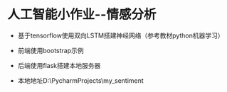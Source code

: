 # 人工智能小作业--情感分析

* 基于tensorflow使用双向LSTM搭建神经网络（参考教材python机器学习）

* 前端使用bootstrap示例

* 后端使用flask搭建本地服务器

* 本地地址D:\PycharmProjects\my_sentiment


